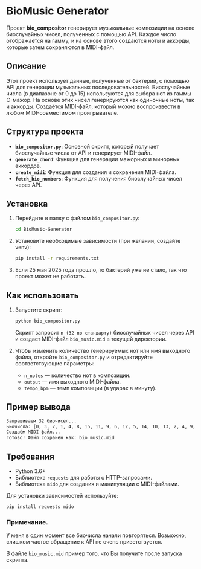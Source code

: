 
# BioMusic Generator

Проект **bio_compositor** генерирует музыкальные композиции на основе биослучайных чисел, полученных с помощью API. Каждое число отображается на гамму, и на основе этого создаются ноты и аккорды, которые затем сохраняются в MIDI-файл.

## Описание

Этот проект использует данные, полученные от бактерий, с помощью API для генерации музыкальных последовательностей. Биослучайные числа (в диапазоне от 0 до 15) используются для выбора нот из гаммы C-мажор. На основе этих чисел генерируются как одиночные ноты, так и аккорды. Создаётся MIDI-файл, который можно воспроизвести в любом MIDI-совместимом проигрывателе.

## Структура проекта

- **`bio_compositor.py`**: Основной скрипт, который получает биослучайные числа от API и генерирует MIDI-файл.
- **`generate_chord`**: Функция для генерации мажорных и минорных аккордов.
- **`create_midi`**: Функция для создания и сохранения MIDI-файла.
- **`fetch_bio_numbers`**: Функция для получения биослучайных чисел через API.

## Установка

1. Перейдите в папку с файлом `bio_compositor.py`:

   ```bash
   cd BioMusic-Generator
   ```

2. Установите необходимые зависимости (при желании, создайте venv):

   ```bash
   pip install -r requirements.txt
   ```

3. Если 25 мая 2025 года прошло, то бактерий уже не стало, так что проект может не работать.

## Как использовать

1. Запустите скрипт:

   ```bash
   python bio_compositor.py
   ```

   Скрипт запросит `n (32 по стандарту)` биослучайных чисел через API и создаст MIDI-файл `bio_music.mid` в текущей директории.

2. Чтобы изменить количество генерируемых нот или имя выходного файла, откройте `bio_compositor.py` и отредактируйте соответствующие параметры:
   - `n_notes` — количество нот в композиции.
   - `output` — имя выходного MIDI-файла.
   - `tempo_bpm` — темп композиции (в ударах в минуту).

## Пример вывода

```bash
Запрашиваем 32 биочисел...
Биочисла: [0, 3, 7, 1, 4, 8, 15, 11, 9, 6, 12, 5, 14, 10, 13, 2, 4, 9, 11, 1, 15, 7, 10, 2, 5, 13, 8, 3, 12, 6, 14, 0]
Создаём MIDI-файл...
Готово! Файл сохранён как: bio_music.mid
```

## Требования

- Python 3.6+
- Библиотека `requests` для работы с HTTP-запросами.
- Библиотека `mido` для создания и манипуляции с MIDI-файлами.

Для установки зависимостей используйте:

```bash
pip install requests mido
```


### Примечание.
У меня в один момент все биочисла начали повторяться. Возможно, слишком частое обращение к API не очень приветствуется.

В файле `bio_music.mid` пример того, что Вы получите после запуска скрипта. 